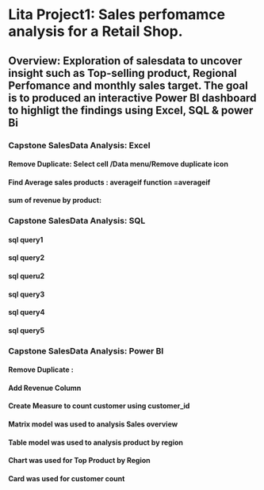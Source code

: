 # Lita Project1: Sales perfomamce analysis for a Retail Shop.
## Overview: Exploration of salesdata to uncover insight such as Top-selling product, Regional Perfomance and monthly sales target. The goal is to produced an interactive Power BI dashboard to highligt the findings using Excel, SQL & power Bi
### Capstone SalesData Analysis: Excel
#### Remove Duplicate: Select cell /Data menu/Remove duplicate icon
#### Find Average sales products : averageif function =averageif
#### sum of revenue by product:
### Capstone SalesData Analysis: SQL
#### sql query1
#### sql query2
#### sql queru2
#### sql query3
#### sql query4
#### sql query5
### Capstone SalesData Analysis: Power BI
#### Remove Duplicate :
#### Add Revenue Column
#### Create Measure to count customer using customer_id
#### Matrix model was used to analysis Sales overview
#### Table model was used to analysis product by region
#### Chart was used for Top Product by Region
#### Card was used for customer count
